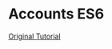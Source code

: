 # Accounts ES6

[Original Tutorial](https://www.airpair.com/reactjs/posts/reactjs-a-guide-for-rails-developers)

